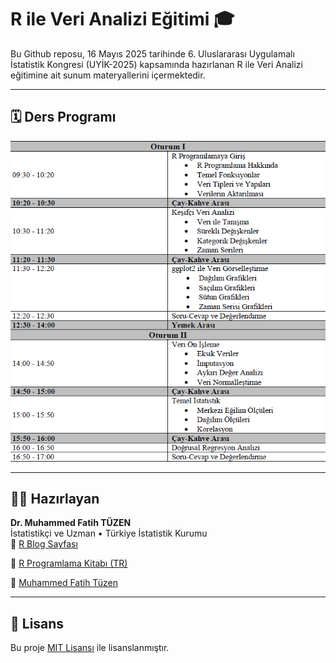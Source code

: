 # R ile Veri Analizi Eğitimi 🎓

Bu Github reposu, 16 Mayıs 2025 tarihinde 6. Uluslararası Uygulamalı İstatistik Kongresi (UYİK-2025) kapsamında hazırlanan R ile Veri Analizi eğitimine ait sunum materyallerini içermektedir.

------------------------------------------------------------------------

## 🗓️ Ders Programı

![](images/program.png)

------------------------------------------------------------------------

## 👨‍🏫 Hazırlayan

**Dr. Muhammed Fatih TÜZEN**\
İstatistikçi ve Uzman • Türkiye İstatistik Kurumu\
🔗 [R Blog Sayfası](https://mfatihtuzen.netlify.app/)

🔗 [R Programlama Kitabı (TR)](https://rprogramlama.netlify.app)

🔗 [Muhammed Fatih Tüzen](https://www.linkedin.com/in/dr-m-fatih-t-2b2a4328/)

------------------------------------------------------------------------

## 📝 Lisans

Bu proje [MIT Lisansı](LICENSE) ile lisanslanmıştır.
